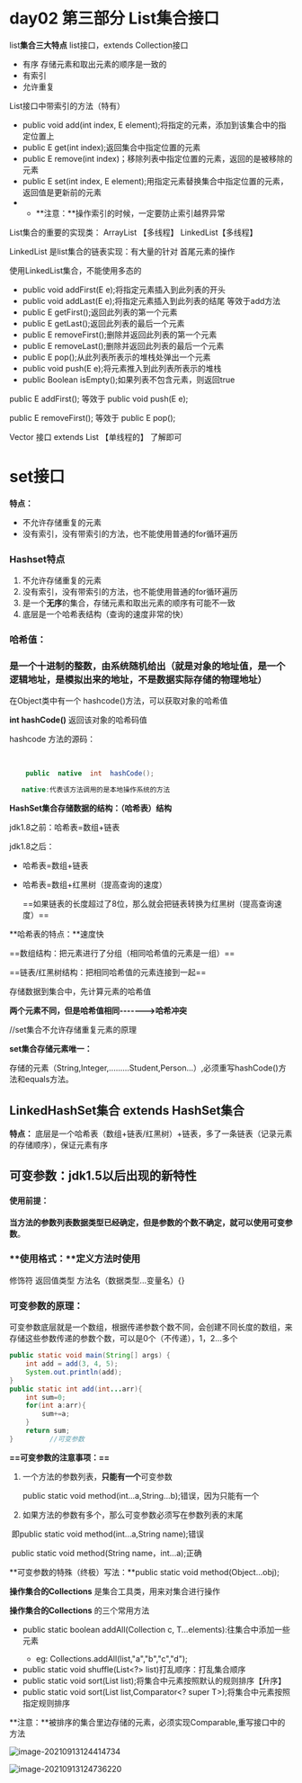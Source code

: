 # day02 第三部分 List集合接口

list**集合三大特点**          list接口，extends Collection接口

* 有序        存储元素和取出元素的顺序是一致的
* 有索引
* 允许重复

 List接口中带索引的方法（特有）

* public void add(int index, E element);将指定的元素，添加到该集合中的指定位置上
* public E get(int index);返回集合中指定位置的元素
* public E remove(int index)；移除列表中指定位置的元素，返回的是被移除的元素
* public E set(int index, E element);用指定元素替换集合中指定位置的元素，返回值是更新前的元素
* * **注意：**操作索引的时候，一定要防止索引越界异常



List集合的重要的实现类： ArrayList 【多线程】     LinkedList【多线程】

LinkedList 是list集合的链表实现：有大量的针对 首尾元素的操作

使用LinkedList集合，不能使用多态的

* public  void   addFirst(E e);将指定元素插入到此列表的开头
* public  void   addLast(E e);将指定元素插入到此列表的结尾  等效于add方法
* public E getFirst();返回此列表的第一个元素
* public E getLast();返回此列表的最后一个元素
* public E removeFirst();删除并返回此列表的第一个元素
* public E removeLast();删除并返回此列表的最后一个元素
* public E pop();从此列表所表示的堆栈处弹出一个元素
* public void push(E e);将元素推入到此列表所表示的堆栈
* public Boolean isEmpty();如果列表不包含元素，则返回true

public E addFirst();   等效于  public void push(E e);

  public E removeFirst();       等效于  public E pop();



Vector 接口    extends      List    【单线程的】  了解即可

   



# set接口

**特点：**

* 不允许存储重复的元素
* 没有索引，没有带索引的方法，也不能使用普通的for循环遍历

### Hashset特点

1. 不允许存储重复的元素
2. 没有索引，没有带索引的方法，也不能使用普通的for循环遍历
3. 是一个**无序**的集合，存储元素和取出元素的顺序有可能不一致
4. 底层是一个哈希表结构（查询的速度非常的快）



### 哈希值：

### 是一个十进制的整数，由系统随机给出（就是对象的地址值，是一个逻辑地址，是模拟出来的地址，不是数据实际存储的物理地址）

在Object类中有一个  hashcode()方法，可以获取对象的哈希值

**int hashCode()**  返回该对象的哈希码值

hashcode 方法的源码：

​	

```java
	public  native  int  hashCode();

​	native:代表该方法调用的是本地操作系统的方法
```

**HashSet集合存储数据的结构：（哈希表）结构**

jdk1.8之前：哈希表=数组+链表

jdk1.8之后：

* 哈希表=数组+链表

* 哈希表=数组+红黑树（提高查询的速度）

  ==如果链表的长度超过了8位，那么就会把链表转换为红黑树（提高查询速度）==

**哈希表的特点：**速度快

==数组结构：把元素进行了分组（相同哈希值的元素是一组）==

==链表/红黑树结构：把相同哈希值的元素连接到一起==

存储数据到集合中，先计算元素的哈希值

**两个元素不同，但是哈希值相同------->哈希冲突**



//set集合不允许存储重复元素的原理

**set集合存储元素唯一：**

存储的元素（String,Integer,.........Student,Person...）,必须重写hashCode()方法和equals方法。



## LinkedHashSet集合     extends  HashSet集合

**特点：**  底层是一个哈希表（数组+链表/红黑树）+链表，多了一条链表（记录元素的存储顺序），保证元素有序



## 可变参数：jdk1.5以后出现的新特性

#### 使用前提：

​			**当方法的参数列表数据类型已经确定，但是参数的个数不确定，就可以使用可变参数**。

### **使用格式：**定义方法时使用

 修饰符   返回值类型    方法名（数据类型...变量名）{}

### 可变参数的原理：

​			可变参数底层就是一个数组，根据传递参数个数不同，会创建不同长度的数组，来存储这些参数传递的参数个数，可以是0个（不传递），1，2...多个

```java
public static void main(String[] args) {
    int add = add(3, 4, 5);
    System.out.println(add);
}
public static int add(int...arr){
    int sum=0;
    for(int a:arr){
        sum+=a;
    }
    return sum;
}         //可变参数
```

**==可变参数的注意事项：==**

1. 一个方法的参数列表，**只能有一个**可变参数

   public  static void method(int...a,String...b);错误，因为只能有一个

2. 如果方法的参数有多个，那么可变参数必须写在参数列表的末尾

​                 即public  static void method(int...a,String name);错误

​					public  static void method(String name，int...a);正确

**可变参数的特殊（终极）写法：**public  static void method(Object...obj);





**操作集合的Collections**     是集合工具类，用来对集合进行操作

**操作集合的Collections** 的三个常用方法

* public  static  <T>  boolean  addAll(Collection<T>  c, T...elements):往集合中添加一些元素
  * eg:  Collections.addAll(list,"a","b","c","d");
* public  static  void  shuffle(List<?> list)打乱顺序：打乱集合顺序
* public static <T> void sort(List<T> list);将集合中元素按照默认的规则排序【升序】
* public static <T> void sort(List<T> list,Comparator<? super T>);将集合中元素按照指定规则排序

**注意：**被排序的集合里边存储的元素，必须实现Comparable,重写接口中的方法

![image-20210913124414734](C:\Users\19900\AppData\Roaming\Typora\typora-user-images\image-20210913124414734.png)

![image-20210913124736220](C:\Users\19900\AppData\Roaming\Typora\typora-user-images\image-20210913124736220.png)

